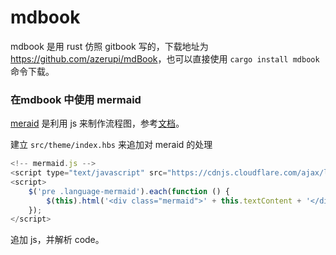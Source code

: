 mdbook 
==============

mdbook 是用 rust 仿照 gitbook 写的，下载地址为 <https://github.com/azerupi/mdBook>，也可以直接使用 `cargo install mdbook` 命令下载。


### 在mdbook 中使用 mermaid

[meraid](https://github.com/knsv/mermaid) 是利用 js 来制作流程图，参考[文档](http://knsv.github.io/mermaid/)。

建立 `src/theme/index.hbs` 来追加对 meraid 的处理

```js
<!-- mermaid.js -->
<script type="text/javascript" src="https://cdnjs.cloudflare.com/ajax/libs/mermaid/6.0.0/mermaid.min.js"></script>
<script>
    $('pre .language-mermaid').each(function () {
        $(this).html('<div class="mermaid">' + this.textContent + '</div>');
    });
</script>
```

 追加 js，并解析 code。
